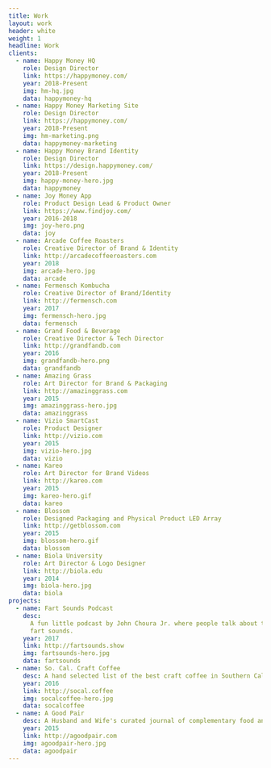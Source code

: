 ```yaml
---
title: Work
layout: work
header: white
weight: 1
headline: Work
clients:
  - name: Happy Money HQ
    role: Design Director
    link: https://happymoney.com/
    year: 2018-Present
    img: hm-hq.jpg
    data: happymoney-hq
  - name: Happy Money Marketing Site
    role: Design Director
    link: https://happymoney.com/
    year: 2018-Present
    img: hm-marketing.png
    data: happymoney-marketing
  - name: Happy Money Brand Identity
    role: Design Director
    link: https://design.happymoney.com/
    year: 2018-Present
    img: happy-money-hero.jpg
    data: happymoney
  - name: Joy Money App
    role: Product Design Lead & Product Owner
    link: https://www.findjoy.com/
    year: 2016-2018
    img: joy-hero.png
    data: joy
  - name: Arcade Coffee Roasters
    role: Creative Director of Brand & Identity
    link: http://arcadecoffeeroasters.com
    year: 2018
    img: arcade-hero.jpg
    data: arcade
  - name: Fermensch Kombucha
    role: Creative Director of Brand/Identity
    link: http://fermensch.com
    year: 2017
    img: fermensch-hero.jpg
    data: fermensch
  - name: Grand Food & Beverage
    role: Creative Director & Tech Director
    link: http://grandfandb.com
    year: 2016
    img: grandfandb-hero.png
    data: grandfandb
  - name: Amazing Grass
    role: Art Director for Brand & Packaging
    link: http://amazinggrass.com
    year: 2015
    img: amazinggrass-hero.jpg
    data: amazinggrass
  - name: Vizio SmartCast
    role: Product Designer
    link: http://vizio.com
    year: 2015
    img: vizio-hero.jpg
    data: vizio
  - name: Kareo
    role: Art Director for Brand Videos
    link: http://kareo.com
    year: 2015
    img: kareo-hero.gif
    data: kareo
  - name: Blossom
    role: Designed Packaging and Physical Product LED Array
    link: http://getblossom.com
    year: 2015
    img: blossom-hero.gif
    data: blossom
  - name: Biola University
    role: Art Director & Logo Designer
    link: http://biola.edu
    year: 2014
    img: biola-hero.jpg
    data: biola
projects:
  - name: Fart Sounds Podcast
    desc:
      A fun little podcast by John Choura Jr. where people talk about their favorite
      fart sounds.
    year: 2017
    link: http://fartsounds.show
    img: fartsounds-hero.jpg
    data: fartsounds
  - name: So. Cal. Craft Coffee
    desc: A hand selected list of the best craft coffee in Southern California.
    year: 2016
    link: http://socal.coffee
    img: socalcoffee-hero.jpg
    data: socalcoffee
  - name: A Good Pair
    desc: A Husband and Wife's curated journal of complementary food and drink pairings.
    year: 2015
    link: http://agoodpair.com
    img: agoodpair-hero.jpg
    data: agoodpair
---
```

